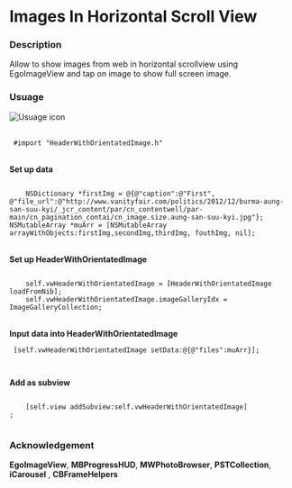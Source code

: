 # Images In Horizontal Scroll View
### Description

Allow to show images from web in horizontal scrollview using EgoImageView and tap on image to show full screen image. 

### Usuage 

![Usuage icon](http://i61.tinypic.com/35iorag.png)

<br>
<Code> #import "HeaderWithOrientatedImage.h" </Code>

<br>**Set up data**

<Code>
    NSDictionary *firstImg = @{@"caption":@"First", @"file_url":@"http://www.vanityfair.com/politics/2012/12/burma-aung-san-suu-kyi/_jcr_content/par/cn_contentwell/par-main/cn_pagination_contai/cn_image.size.aung-san-suu-kyi.jpg"};  </Code> 

<Code>
NSMutableArray *muArr = [NSMutableArray arrayWithObjects:firstImg,secondImg,thirdImg, fouthImg, nil]; </Code>

<br>**Set up HeaderWithOrientatedImage** <br>

<Code>
    self.vwHeaderWithOrientatedImage = [HeaderWithOrientatedImage loadFromNib];
    self.vwHeaderWithOrientatedImage.imageGalleryIdx = ImageGalleryCollection;
</Code>

<br>**Input data into HeaderWithOrientatedImage** 

<Code> [self.vwHeaderWithOrientatedImage setData:@{@"files":muArr}]; </br>
 </Code> 

**Add as subview**

<Code>
    [self.view addSubview:self.vwHeaderWithOrientatedImage]
;
 </Code>

### Acknowledgement 

**EgoImageView**, **MBProgressHUD**, **MWPhotoBrowser**, **PSTCollection**, **iCarousel** , **CBFrameHelpers**



